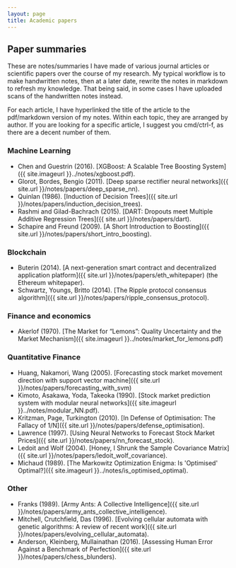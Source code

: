 ```yaml
---
layout: page
title: Academic papers
---
```


<style>
div {
    text-align: left;
}
</style>


## Paper summaries

These are notes/summaries I have made of various journal articles or scientific papers over the course of my research. My typical workflow is to make handwritten notes, then at a later date, rewrite the notes in markdown to refresh my knowledge. That being said, in some cases I have uploaded scans of the handwritten notes instead.

For each article, I have hyperlinked the title of the article to the pdf/markdown version of my notes. Within each topic, they are arranged by author. If you are looking for a specific article, I suggest you cmd/ctrl-f, as there are a decent number of them.

### Machine Learning

- Chen and Guestrin (2016). [XGBoost: A Scalable Tree Boosting System]({{ site.imageurl }}../notes/xgboost.pdf).  
- Glorot, Bordes, Bengio (2011). [Deep sparse rectifier neural networks]({{ site.url }}/notes/papers/deep_sparse_nn).
- Quinlan (1986). [Induction of Decision Trees]({{ site.url }}/notes/papers/induction_decision_trees).
- Rashmi and Gilad-Bachrach (2015). [DART: Dropouts meet Multiple Additive Regression Trees]({{ site.url }}/notes/papers/dart).
- Schapire and Freund (2009). [A Short Introduction to Boosting]({{ site.url }}/notes/papers/short_intro_boosting).


### Blockchain

- Buterin (2014). [A next-generation smart contract and decentralized application platform]({{ site.url }}/notes/papers/eth_whitepaper) (the Ethereum whitepaper).
- Schwartz, Youngs, Britto (2014). [The Ripple protocol consensus algorithm]({{ site.url }}/notes/papers/ripple_consensus_protocol).

### Finance and economics

- Akerlof (1970). [The Market for “Lemons”: Quality Uncertainty and the Market Mechanism]({{ site.imageurl }}../notes/market_for_lemons.pdf)

### Quantitative Finance

- Huang, Nakamori, Wang (2005). [Forecasting stock market movement direction with support vector machine]({{ site.url }}/notes/papers/forecasting_with_svm)
- Kimoto, Asakawa, Yoda, Takeoka (1990). [Stock market prediction system with modular neural networks]({{ site.imageurl }}../notes/modular_NN.pdf).
- Kritzman, Page, Turkington (2010). [In Defense of Optimisation: The Fallacy of 1/N]({{ site.url }}/notes/papers/defense_optimisation).
- Lawrence (1997). [Using Neural Networks to Forecast Stock Market Prices]({{ site.url }}/notes/papers/nn_forecast_stock).
- Ledoit and Wolf (2004). [Honey, I Shrunk the Sample Covariance Matrix]({{ site.url }}/notes/papers/ledoit_wolf_covariance).
- Michaud (1989). [The Markowitz Optimization Enigma: Is 'Optimised' Optimal?]({{ site.imageurl }}../notes/is_optimised_optimal).


### Other

- Franks (1989). [Army Ants: A Collective Intelligence]({{ site.url }}/notes/papers/army_ants_collective_intelligence).
- Mitchell, Crutchfield, Das (1996). [Evolving cellular automata with genetic algorithms: A review of recent work]({{ site.url }}/notes/papers/evolving_cellular_automata).
- Anderson, Kleinberg, Mullainathan (2016). [Assessing Human Error Against a Benchmark of Perfection]({{ site.url }}/notes/papers/chess_blunders).
